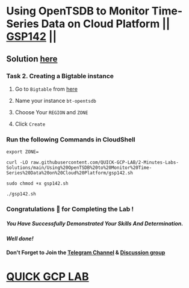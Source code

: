 # Using OpenTSDB to Monitor Time-Series Data on Cloud Platform || [GSP142](https://www.cloudskillsboost.google/focuses/629?parent=catalog) ||

## Solution [here]()

### Task 2. Creating a Bigtable instance

1. Go to `Bigtable` from [here](https://console.cloud.google.com/bigtable/create-instance)

2. Name your instance `bt-opentsdb`

3. Choose Your `REGION` and `ZONE`

4. Click `Create`

### Run the following Commands in CloudShell

```
export ZONE=
```
```
curl -LO raw.githubusercontent.com/QUICK-GCP-LAB/2-Minutes-Labs-Solutions/main/Using%20OpenTSDB%20to%20Monitor%20Time-Series%20Data%20on%20Cloud%20Platform/gsp142.sh

sudo chmod +x gsp142.sh

./gsp142.sh
```

### Congratulations 🎉 for Completing the Lab !

##### *You Have Successfully Demonstrated Your Skills And Determination.*

#### *Well done!*

#### Don't Forget to Join the [Telegram Channel](https://t.me/QuickGcpLab) & [Discussion group](https://t.me/QuickGcpLabChats)

# [QUICK GCP LAB](https://www.youtube.com/@quickgcplab)
